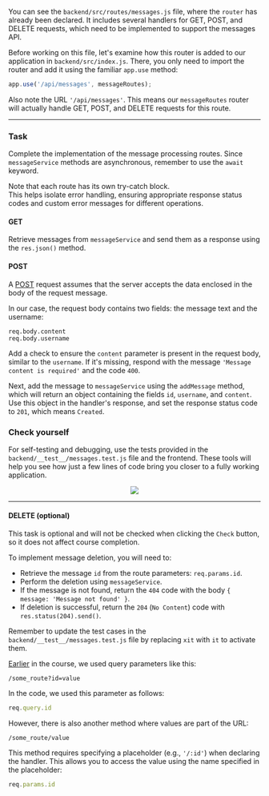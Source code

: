 You can see the `backend/src/routes/messages.js` file, where the `router` has already been declared.
It includes several handlers for GET, POST, and DELETE requests, which need to be implemented to support the messages API.

Before working on this file, let's examine how this router is added to our application in `backend/src/index.js`.
There, you only need to import the router and add it using the familiar `app.use` method:
```js
app.use('/api/messages', messageRoutes);
```

Also note the URL `'/api/messages'`. 
This means our `messageRoutes` router will actually handle GET, POST, and DELETE requests for this route.

---

### Task

Complete the implementation of the message processing routes. Since `messageService` methods are asynchronous, remember to use the `await` keyword. 

Note that each route has its own try-catch block.  
This helps isolate error handling, ensuring appropriate response status codes and custom error messages for different operations.

#### GET
Retrieve messages from `messageService` and send them as a response using the `res.json()` method.

#### POST
A [POST](https://en.wikipedia.org/wiki/POST_(HTTP)) request assumes that the server accepts the data enclosed in the body of the request message.

In our case, the request body contains two fields: the message text and the username:
```
req.body.content
req.body.username
```

Add a check to ensure the `content` parameter is present in the request body, similar to the `username`. 
If it's missing, respond with the message `'Message content is required'` and the code `400`.

Next, add the message to `messageService` using
the `addMessage` method, which will return an object containing the fields `id`, `username`, and `content`.
Use this object in the handler's response, and set the response status code to `201`, which means `Created`.

### Check yourself
For self-testing and debugging, use the tests provided in the `backend/__test__/messages.test.js` file and the frontend.
These tools will help you see how just a few lines of code bring you closer to a fully working application.

<div style="text-align: center; max-width: 900px; margin: 0 auto;">
<img src="images/messages.gif">
</div>

---

#### DELETE (optional)
This task is optional and will not be checked when clicking the `Check` button, so it does not affect course completion.

To implement message deletion, you will need to:
- Retrieve the message `id` from the route parameters: `req.params.id`.
- Perform the deletion using `messageService`.
- If the message is not found, return the `404` code with the body `{ message: 'Message not found' }`.
- If deletion is successful, return the `204` (`No Content`) code with `res.status(204).send()`.

Remember to update the test cases in the `backend/__test__/messages.test.js` file by replacing `xit` with `it` to activate them. 

<div class="hint" title="Route parameters">

[Earlier](course://Backend/GettingStartedExpress/sum_route_implementation) in the course, we used query parameters like this:
```text
/some_route?id=value
```
In the code, we used this parameter as follows:
```js
req.query.id
```

However, there is also another method where values are part of the URL:
```text
/some_route/value
```
This method requires specifying a placeholder (e.g., `'/:id'`) when declaring the handler.
This allows you to access the value using the name specified in the placeholder:
```js
req.params.id
```  
</div>
